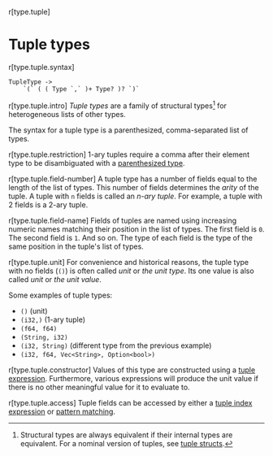 r[type.tuple]
# Tuple types

r[type.tuple.syntax]
```grammar,types
TupleType ->
    `(` ( ( Type `,` )+ Type? )? `)`
```

r[type.tuple.intro]
*Tuple types* are a family of structural types[^1] for heterogeneous lists of other types.

The syntax for a tuple type is a parenthesized, comma-separated list of types.

r[type.tuple.restriction]
1-ary tuples require a comma after their element type to be disambiguated with a [parenthesized type].

r[type.tuple.field-number]
A tuple type has a number of fields equal to the length of the list of types.
This number of fields determines the *arity* of the tuple.
A tuple with `n` fields is called an *n-ary tuple*.
For example, a tuple with 2 fields is a 2-ary tuple.

r[type.tuple.field-name]
Fields of tuples are named using increasing numeric names matching their position in the list of types.
The first field is `0`.
The second field is `1`.
And so on.
The type of each field is the type of the same position in the tuple's list of types.

r[type.tuple.unit]
For convenience and historical reasons, the tuple type with no fields (`()`) is often called *unit* or *the unit type*.
Its one value is also called *unit* or *the unit value*.

Some examples of tuple types:

* `()` (unit)
* `(i32,)` (1-ary tuple)
* `(f64, f64)`
* `(String, i32)`
* `(i32, String)` (different type from the previous example)
* `(i32, f64, Vec<String>, Option<bool>)`

r[type.tuple.constructor]
Values of this type are constructed using a [tuple expression].
Furthermore, various expressions will produce the unit value if there is no other meaningful value for it to evaluate to.

r[type.tuple.access]
Tuple fields can be accessed by either a [tuple index expression] or [pattern matching].

[^1]: Structural types are always equivalent if their internal types are equivalent.
      For a nominal version of tuples, see [tuple structs].

[parenthesized type]: ../types.md#parenthesized-types
[pattern matching]: ../patterns.md#tuple-patterns
[tuple expression]: ../expressions/tuple-expr.md#tuple-expressions
[tuple index expression]: ../expressions/tuple-expr.md#tuple-indexing-expressions
[tuple structs]: ./struct.md
